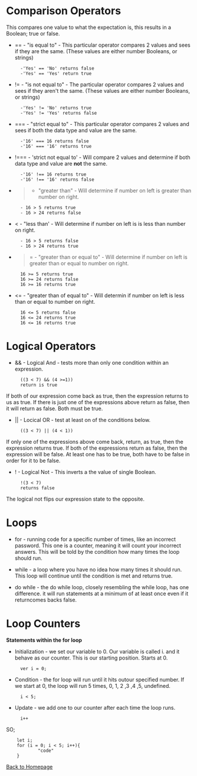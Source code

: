 # Comparison Operators
This compares one value to what the expectation is, this results in a Boolean; true or false.

- == - "is equal to" - This particular operator compares 2 values and sees if they are the same. (These values are either number Booleans, or strings)

        -'Yes' == 'No' returns false
        -'Yes' == 'Yes' return true

- != - "is not equal to" - The particular operator compares 2 values and sees if they aren't the same. (These values are either number Booleans, or strings)

        -'Yes' != 'No' returns true
        -'Yes' != 'Yes' returns false


- === - "strict equal to" - This particular operator compares 2 values and sees if both the data type and value are the same.

        -'16' === 16 returns false
        -'16' === '16' returns true

- !=== - 'strict not equal to' - Will compare 2 values and determine if both data type and value are **not** the same.

        -'16' !== 16 returns true
        -'16' !== '16' returns false

- > - "greater than" - Will determine if number on left is greater than number on right.

        - 16 > 5 returns true
        - 16 > 24 returns false

- < - "less than' - Will determine if number on left is is less than number on right.

        - 16 > 5 returns false
        - 16 > 24 returns true

- >= - "greater than or equal to" - Will determine if number on left is greater than or equal to number on right. 

        16 >= 5 returns true 
        16 >= 24 returns false
        16 >= 16 returns true

- <= - "greater than of equal to" - Will determin if number on left is less than or equal to number on right.

        16 <= 5 returns false
        16 <= 24 returns true
        16 <= 16 returns true

# Logical Operators

- && - Logical And - tests more than only one condition within an expression. 

        ((3 < 7) && (4 >=1))
        return is true

If both of our expression come back as true, then the expression returns to us as true. If there is just one of the expressions above return as false, then it will return as false. Both must be true.

- || - Locical OR - test at least on of the conditions below. 

        ((3 < 7) || (4 < 1))

If only one of the expressions above come back, return, as true, then the expression returns true. If both of the expressions return as false, then the expression will be false. At least one has to be true, both have to be false in order for it to be false.

- ! - Logical Not - This inverts a the value of single Boolean. 

        !(3 < 7)
        returns false

The logical not flips our expression state to the opposite. 


# Loops
    
- for - running code for a specific number of times, like an incorrect password. This one is a counter, meaning it will count your incorrect answers. This will be told by the condition how many times the loop should run. 

- while - a loop where you have no idea how many times it should run. This loop will continue until the condition is met and returns true. 

- do while - the do while loop, closely resembling the while loop, has one difference. it will run statements at a minimum of at least once even if it returncomes backs false.

# Loop Counters

**Statements within the for loop**

- Initialization - we set our variable to 0. Our variable is called i. and it behave as our counter. This is our starting position. Starts at 0.

        ver i = 0;

- Condition - the for loop will run until it hits outour specified number. If we start at 0, the loop will run 5 times, 0, 1, 2 ,3 ,4 ,5, undefined.

        i < 5;

- Update - we add one to our counter after each time the loop runs.

        i++

SO;

        let i;
        for (i = 0; i < 5; i++){
                "code"
        }


[Back to Homepage](README.md)